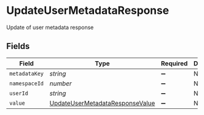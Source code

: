 # UpdateUserMetadataResponse

Update of user metadata response


## Fields

| Field                                                                                     | Type                                                                                      | Required                                                                                  | Description                                                                               |
| ----------------------------------------------------------------------------------------- | ----------------------------------------------------------------------------------------- | ----------------------------------------------------------------------------------------- | ----------------------------------------------------------------------------------------- |
| `metadataKey`                                                                             | *string*                                                                                  | :heavy_minus_sign:                                                                        | N/A                                                                                       |
| `namespaceId`                                                                             | *number*                                                                                  | :heavy_minus_sign:                                                                        | N/A                                                                                       |
| `userId`                                                                                  | *string*                                                                                  | :heavy_minus_sign:                                                                        | N/A                                                                                       |
| `value`                                                                                   | [UpdateUserMetadataResponseValue](../../models/shared/updateusermetadataresponsevalue.md) | :heavy_minus_sign:                                                                        | N/A                                                                                       |